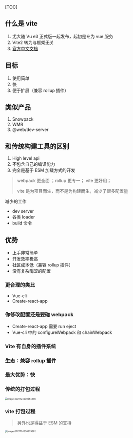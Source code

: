 [TOC]

## 什么是 vite

1. 尤大随 Vu e3 正式版一起发布，起初是专为 vue 服务
2. Vite2 转为与框架无关
3. [官方中文文档](https://cn.vitejs.dev/)

## 目标

1. 使用简单
2. 快
3. 便于扩展（兼容 rollup 插件）

## 类似产品

1. Snowpack
2. WMR
3. @web/dev-server

## 和传统构建工具的区别

1. High level api
2. 不包含自己的编译能力
3. 完全是基于 ESM 加载方式的开发

> webpack 更全面 ；rollup 更专一； vite 更好用；
>
> vite 是为项目而生，而不是为构建而生，减少了很多配置量

减少的工作

- dev server
- 各类 loader
- build 命令

## 优势

- 上手非常简单
- 开发效率极高
- 社区成本低（兼容 rollup 插件）
- 没有复杂晦涩的配置

### 更合理的类比

- Vue-cli
- Create-react-app

### 你修改配置还是要碰 webpack

- Create-react-app 需要 run eject
- Vue-cli 中的 configureWebpack 和 chainWebpack

### Vite 有自身的插件系统

### 生态：兼容 rollup 插件

### 最大优势：快

### 传统的打包过程

<img src="/Users/gaoyuan/Library/Application Support/typora-user-images/image-20211124230554486.png" alt="image-20211124230554486" style="zoom:50%;" />

### vite 打包过程

> 另外也是得益于 ESM 的支持

<img src="/Users/gaoyuan/Library/Application Support/typora-user-images/image-20211124230629362.png" alt="image-20211124230629362" style="zoom:50%;" />
